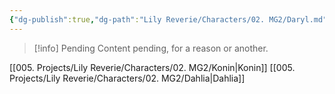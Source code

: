 ```yaml
---
{"dg-publish":true,"dg-path":"Lily Reverie/Characters/02. MG2/Daryl.md","permalink":"/lily-reverie/characters/02-mg-2/daryl/","created":"2024-01-20T04:32:22.753-03:00","updated":"2024-01-20T04:52:35.693-03:00"}
---
```



>[!info] Pending
>Content pending, for a reason or another.

[[005. Projects/Lily Reverie/Characters/02. MG2/Konin\|Konin]]
[[005. Projects/Lily Reverie/Characters/02. MG2/Dahlia\|Dahlia]]